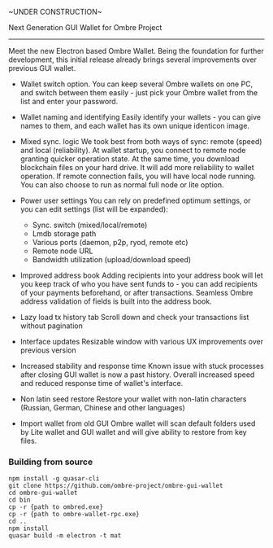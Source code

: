 
~UNDER CONSTRUCTION~

Next Generation GUI Wallet for Ombre Project

---

Meet the new Electron based Ombre Wallet. Being the foundation for further development, this initial release already brings several improvements over previous GUI wallet.

- Wallet switch option.
You can keep several Ombre wallets on one PC, and switch between them easily - just pick your Ombre wallet from the list and enter your password.

- Wallet naming and identifying
Easily identify your wallets - you can give names to them, and each wallet has its own unique identicon image.

- Mixed sync. logic
We took best from both ways of sync: remote (speed) and local (reliability). At wallet startup, you connect to remote node granting quicker operation state. At the same time, you download blockchain files on your hard drive. It will add more reliability to wallet operation. If remote connection fails, you will have local node running. You can also choose to run as normal full node or lite option.

- Power user settings
You can rely on predefined optimum settings, or you can edit settings (list will be expanded):
  - Sync. switch (mixed/local/remote)
  - Lmdb storage path
  - Various ports (daemon, p2p, ryod, remote etc)
  - Remote node URL
  - Bandwidth utilization (upload/download speed)

- Improved address book
Adding recipients into your address book will let you keep track of who you have sent funds to - you can add recipients of your payments beforehand, or after transactions. Seamless Ombre address validation of fields is built into the address book.

- Lazy load tx history tab
Scroll down and check your transactions list without pagination

- Interface updates
Resizable window with various UX improvements over previous version

- Increased stability and response time
Known issue with stuck processes after closing GUI wallet is now a past history. Overall increased speed and reduced response time of wallet's interface.

- Non latin seed restore
Restore your wallet with non-latin characters (Russian, German, Chinese and other languages)

- Import wallet from old GUI
Ombre wallet will scan default folders used by Lite wallet and GUI wallet and will give ability to restore from key files.

### Building from source

```
npm install -g quasar-cli
git clone https://github.com/ombre-project/ombre-gui-wallet
cd ombre-gui-wallet
cd bin
cp -r {path to ombred.exe}
cp -r {path to ombre-wallet-rpc.exe}
cd ..
npm install
quasar build -m electron -t mat
```
